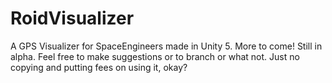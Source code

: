 # RoidVisualizer
A GPS Visualizer for SpaceEngineers made in Unity 5.
More to come! Still in alpha. Feel free to make suggestions or to branch or what not. Just no copying and putting fees on using it, okay?
